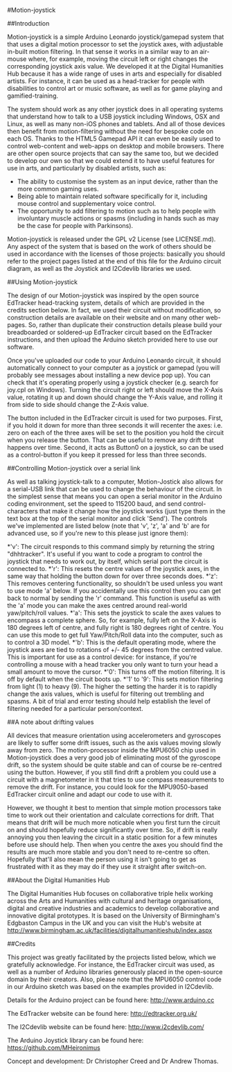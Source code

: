 #Motion-joystick

##Introduction

Motion-joystick is a simple Arduino Leonardo joystick/gamepad system that that uses a digital motion processor to set the joystick axes, with adjustable in-built motion filtering. In that sense it works in a similar way to an air-mouse where, for example, moving the circuit left or right changes the corresponding joystick axis value. We developed it at the Digital Humanities Hub because it has a wide range of uses in arts and especially for disabled artists. For instance, it can be used as a head-tracker for people with disabilities to control art or music software, as well as for game playing and gamified-training.

The system should work as any other joystick does in all operating systems that understand how to talk to a USB joystick including Windows, OSX and Linux, as well as many non-iOS phones and tablets. And all of those devices then benefit from motion-filtering without the need for bespoke code on each OS. Thanks to the HTML5 Gamepad API it can even be easily used to control web-content and web-apps on desktop and mobile browsers. There are other open source projects that can say the same too, but we decided to develop our own so that we could extend it to have useful features for use in arts, and particularly by disabled artists, such as:

* The ability to customise the system as an input device, rather than the more common gaming uses.
* Being able to maintain related software specifically for it, including mouse control and supplementary voice control.
* The opportunity to add filtering to motion such as to help people with involuntary muscle actions or spasms (including in hands such as may be the case for people with Parkinsons).

Motion-joystick is released under the GPL v2 License (see LICENSE.md). Any aspect of the system that is based on the work of others should be used in accordance with the licenses of those projects: basically you should refer to the project pages listed at the end of this file for the Arduino circuit diagram, as well as the Joystick and I2Cdevlib libraries we used.

##Using Motion-joystick

The design of our Motion-joystick was inspired by the open source EdTracker head-tracking system, details of which are provided in the credits section below. In fact, we used their circuit without modification, so construction details are available on their website and on many other web-pages. So, rather than duplicate their construction details please build your breadboarded or soldered-up EdTracker circuit based on the EdTracker instructions, and then upload the Arduino sketch provided here to use our software.

Once you've uploaded our code to your Arduino Leonardo circuit, it should automatically connect to your computer as a joystick or gamepad (you will probably see messages about installing a new device pop up). You can check that it's operating properly using a joystick checker (e.g. search for joy.cpl on Windows). Turning the circuit right or left should move the X-Axis value, rotating it up and down should change the Y-Axis value, and rolling it from side to side should change the Z-Axis value.

The button included in the EdTracker circuit is used for two purposes. First, if you hold it down for more than three seconds it will recenter the axes: i.e. zero on each of the three axes will be set to the position you hold the circuit when you release the button. That can be useful to remove any drift that happens over time. Second, it acts as Button0 on a joystick, so can be used as a control-button if you keep it pressed for less than three seconds.

##Controlling Motion-joystick over a serial link

As well as talking joystick-talk to a computer, Motion-Jostick also allows for a serial-USB link that can be used to change the behaviour of the circuit. In the simplest sense that means you can open a serial monitor in the Arduino coding environment, set the speed to 115200 baud, and send control-characters that make it change how the joystick works (just type them in the text box at the top of the serial monitor and click 'Send'). The controls we've implemented are listed below (note that 'v', 'z', 'a' and 'b' are for advanced use, so if you're new to this please just ignore them):

*'v': The circuit responds to this command simply by returning the string "dhhtracker". It's useful if you want to code a program to control the joystick that needs to work out, by itself, which serial port the circuit is connected to.
*'r': This resets the centre values of the joystick axes, in the same way that holding the button down for over three seconds does.
*'z': This removes centering functionality, so shouldn't be used unless you want to use mode 'a' below. If you accidentally use this control then you can get back to normal by sending the 'r' command. This function is useful as with the 'a' mode you can make the axes centred around real-world yaw/pitch/roll values.
*'a': This sets the joystick to scale the axes values to encompass a complete sphere. So, for example, fully left on the X-Axis is 180 degrees left of centre, and fully right is 180 degrees right of centre. You can use this mode to get full Yaw/Pitch/Roll data into the computer, such as to control a 3D model.
*'b': This is the default operating mode, where the joystick axes are tied to rotations of +/- 45 degrees from the centred value. This is important for use as a control device: for instance, if you're controlling a mouse with a head tracker you only want to turn your head a small amount to move the cursor.
*'0': This turns off the motion filtering. It is off by default when the circuit boots up.
*'1' to '9': This sets motion filtering from light (1) to heavy (9). The higher the setting the harder it is to rapidly change the axis values, which is useful for filtering out trembling and spasms. A bit of trial and error testing should help establish the level of filtering needed for a particular person/context.

##A note about drifting values

All devices that measure orientation using accelerometers and gyroscopes are likely to suffer some drift issues, such as the axis values moving slowly away from zero. The motion-processor inside the MPU6050 chip used in Motion-joystick does a very good job of eliminating most of the gyroscope drift, so the system should be quite stable and can of course be re-centred using the button. However, if you still find drift a problem you could use a circuit with a magnetometer in it that tries to use compass measurements to remove the drift. For instance, you could look for the MPU9050-based EdTracker circuit online and adapt our code to use with it.

However, we thought it best to mention that simple motion processors take time to work out their orientation and calculate corrections for drift. That means that drift will be much more noticable when you first turn the circuit on and should hopefully reduce significantly over time. So, if drift is really annoying you then leaving the circuit in a static position for a few minutes before use should help. Then when you centre the axes you should find the results are much more stable and you don't need to re-centre so often. Hopefully that'll also mean the person using it isn't going to get as frustrated with it as they may do if they use it straight after switch-on.

##About the Digital Humanities Hub

The Digital Humanities Hub focuses on collaborative triple helix working across the Arts and Humanities with cultural and heritage organisations, digital and creative industries and academics to develop collaborative and innovative digital prototypes. It is based on the University of Birmingham's Edgbaston Campus in the UK and you can visit the Hub's website at http://www.birmingham.ac.uk/facilities/digitalhumanitieshub/index.aspx

##Credits

This project was greatly facilitated by the projects listed below, which we gratefully acknowledge. For instance, the EdTracker circuit was used, as well as a number of Arduino libraries generously placed in the open-source domain by their creators. Also, please note that the MPU6050 control code in our Arduino sketch was based on the examples provided in I2Cdevlib.

Details for the Arduino project can be found here: http://www.arduino.cc

The EdTracker website can be found here: http://edtracker.org.uk/

The I2Cdevlib website can be found here: http://www.i2cdevlib.com/

The Arduino Joystick library can be found here: https://github.com/MHeironimus

Concept and development: Dr Christopher Creed and Dr Andrew Thomas.

